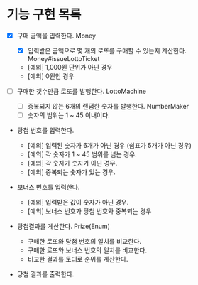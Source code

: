 # 기능 구현 목록
- [x] 구매 금액을 입력한다. Money
  - [x] 입력받은 금액으로 몇 개의 로또를 구매할 수 있는지 계산한다. Money#issueLottoTicket 
  - [예외] 1,000원 단위가 아닌 경우
  - [예외] 0원인 경우

- [ ] 구매한 갯수만큼 로또를 발행한다. LottoMachine
  - [ ] 중복되지 않는 6개의 랜덤한 숫자를 발행한다. NumberMaker
  - [ ] 숫자의 범위는 1 ~ 45 이내이다.

- 당첨 번호를 입력한다.
  - [예외] 입력된 숫자가 6개가 아닌 경우 (쉼표가 5개가 아닌 경우)
  - [예외] 각 숫자가 1 ~ 45 범위를 넘는 경우.
  - [예외] 각 숫자가 숫자가 아닌 경우.
  - [예외] 중복되는 숫자가 있는 경우.
- 보너스 번호를 입력한다.
  - [예외] 입력받은 값이 숫자가 아닌 경우.
  - [예외] 보너스 번호가 당첨 번호와 중복되는 경우

- 당첨결과를 계산한다. Prize(Enum)
  - 구매한 로또와 당첨 번호의 일치를 비교한다.
  - 구매한 로또와 보너스 번호의 일치를 비교한다.
  - 비교한 결과를 토대로 순위를 계산한다.
- 당첨 결과를 출력한다. 

